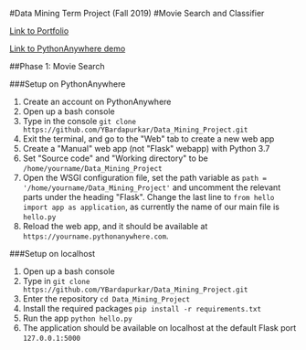 #Data Mining Term Project (Fall 2019)
#Movie Search and Classifier

[Link to Portfolio](https://yashbardapurkar.uta.cloud/portfolio/data-mining-project.html)

[Link to PythonAnywhere demo](https://ybardapurkar.pythonanywhere.com)

##Phase 1: Movie Search

###Setup on PythonAnywhere

1. Create an account on PythonAnywhere
2. Open up a bash console
3. Type in the console `git clone https://github.com/YBardapurkar/Data_Mining_Project.git`
4. Exit the terminal, and go to the "Web" tab to create a new web app
5. Create a "Manual" web app (not "Flask" webapp) with Python 3.7
6. Set "Source code" and "Working directory" to be `/home/yourname/Data_Mining_Project`
7. Open the WSGI configuration file, set the path variable as `path = '/home/yourname/Data_Mining_Project'` and uncomment the relevant parts under the heading "Flask". Change the last line to `from hello import app as application`, as currently the name of our main file is `hello.py`
8. Reload the web app, and it should be available at `https://yourname.pythonanywhere.com`.

###Setup on localhost

1. Open up a bash console
2. Type in `git clone https://github.com/YBardapurkar/Data_Mining_Project.git`
3. Enter the repository `cd Data_Mining_Project`
4. Install the required packages `pip install -r requirements.txt`
5. Run the app `python hello.py`
6. The application should be available on localhost at the default Flask port `127.0.0.1:5000`